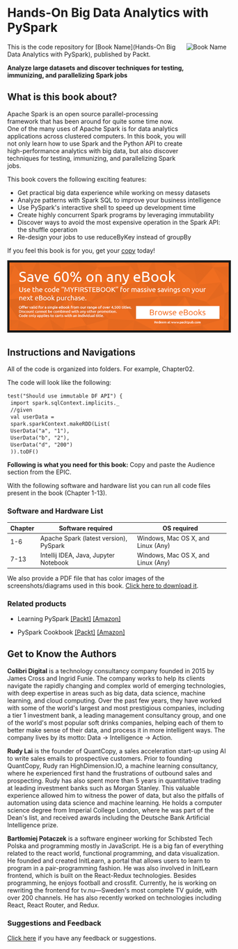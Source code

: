 # Hands-On Big Data Analytics with PySpark

<a href="https://prod.packtpub.com/in/big-data-and-business-intelligence/hands-big-data-analytics-pyspark?utm_source=github&utm_medium=repository&utm_campaign=9781838644130"><img src="https://prod.packtpub.com/media/catalog/product/cache/a22c7d190d97ca25f5f1089471ab8502/b/1/b14139.png" alt="Book Name" height="256px" align="right"></a>

This is the code repository for [Book Name](Hands-On Big Data Analytics with PySpark), published by Packt.

**Analyze large datasets and discover techniques for testing, immunizing, and parallelizing Spark jobs**

## What is this book about?
Apache Spark is an open source parallel-processing framework that has been around for quite some time now. One of the many uses of Apache Spark is for data analytics applications across clustered computers. In this book, you will not only learn how to use Spark and the Python API to create high-performance analytics with big data, but also discover techniques for testing, immunizing, and parallelizing Spark jobs.

This book covers the following exciting features:
* Get practical big data experience while working on messy datasets
* Analyze patterns with Spark SQL to improve your business intelligence
* Use PySpark's interactive shell to speed up development time
* Create highly concurrent Spark programs by leveraging immutability
* Discover ways to avoid the most expensive operation in the Spark API: the shuffle operation
* Re-design your jobs to use reduceByKey instead of groupBy

If you feel this book is for you, get your [copy](https://www.amazon.com/dp/183864413X) today!

<a href="https://www.packtpub.com/?utm_source=github&utm_medium=banner&utm_campaign=GitHubBanner"><img src="https://raw.githubusercontent.com/PacktPublishing/GitHub/master/GitHub.png" 
alt="https://www.packtpub.com/" border="5" /></a>


## Instructions and Navigations
All of the code is organized into folders. For example, Chapter02.

The code will look like the following:
```
test("Should use immutable DF API") {
 import spark.sqlContext.implicits._
 //given
 val userData =
 spark.sparkContext.makeRDD(List(
 UserData("a", "1"),
 UserData("b", "2"),
 UserData("d", "200")
 )).toDF()
```

**Following is what you need for this book:**
Copy and paste the Audience section from the EPIC.

With the following software and hardware list you can run all code files present in the book (Chapter 1-13).

### Software and Hardware List

| Chapter  | Software required                      | OS required                        |
| -------- | ---------------------------------------| -----------------------------------|
| 1-6      | Apache Spark (latest version), PySpark |Windows, Mac OS X, and Linux (Any)  |
| 7-13     | Intellij IDEA, Java, Jupyter Notebook  | Windows, Mac OS X, and Linux (Any) |

We also provide a PDF file that has color images of the screenshots/diagrams used in this book. [Click here to download it](http://www.packtpub.com/sites/default/files/downloads/9781838644130_ColorImages.pdf).

### Related products <Other books you may enjoy>
* Learning PySpark [[Packt]](https://prod.packtpub.com/in/big-data-and-business-intelligence/learning-pyspark?utm_source=github&utm_medium=repository&utm_campaign=9781786463708) [[Amazon]](https://www.amazon.com/dp/1786463709)

* PySpark Cookbook [[Packt]](https://prod.packtpub.com/in/big-data-and-business-intelligence/pyspark-cookbook?utm_source=github&utm_medium=repository&utm_campaign=9781788835367) [[Amazon]](https://www.amazon.com/dp/1788835360)

## Get to Know the Authors
**Colibri Digital**
 is a technology consultancy company founded in 2015 by James Cross and Ingrid Funie. The company works to help its clients navigate the rapidly changing and complex world of emerging technologies, with deep expertise in areas such as big data, data science, machine learning, and cloud computing. Over the past few years, they have worked with some of the world's largest and most prestigious companies, including a tier 1 investment bank, a leading management consultancy group, and one of the world's most popular soft drinks companies, helping each of them to better make sense of their data, and process it in more intelligent ways. The company lives by its motto: Data -> Intelligence -> Action.

**Rudy Lai**
 is the founder of QuantCopy, a sales acceleration start-up using AI to write sales emails to prospective customers. Prior to founding QuantCopy, Rudy ran HighDimension.IO, a machine learning consultancy, where he experienced first hand the frustrations of outbound sales and prospecting. Rudy has also spent more than 5 years in quantitative trading at leading investment banks such as Morgan Stanley. This valuable experience allowed him to witness the power of data, but also the pitfalls of automation using data science and machine learning. He holds a computer science degree from Imperial College London, where he was part of the Dean's list, and received awards including the Deutsche Bank Artificial Intelligence prize.

**Bartłomiej Potaczek**
 is a software engineer working for Schibsted Tech Polska and
programming mostly in JavaScript. He is a big fan of everything related to the react world, functional programming, and data visualization. He founded and created InitLearn, a portal that allows users to learn to program in a pair-programming fashion. He was also involved in InitLearn frontend, which is built on the React-Redux technologies. Besides programming, he enjoys football and crossfit. Currently, he is working on rewriting the frontend for tv.nu—Sweden's most complete TV guide, with over 200 channels. He has also recently worked on technologies including React, React Router, and Redux.


### Suggestions and Feedback
[Click here](https://docs.google.com/forms/d/e/1FAIpQLSdy7dATC6QmEL81FIUuymZ0Wy9vH1jHkvpY57OiMeKGqib_Ow/viewform) if you have any feedback or suggestions.
